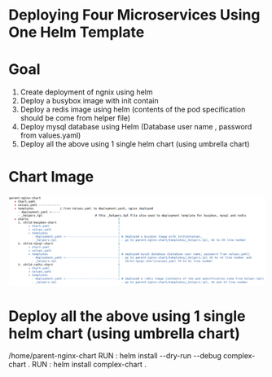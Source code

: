 # Deploying Four Microservices Using One Helm Template

# Goal 

1) Create deployment of ngnix using helm
2) Deploy a busybox image with init contain
3) Deploy a redis image using helm (contents of the pod specification should be come from helper file)
4) Deploy mysql database using Helm (Database user name , password from values.yaml)
5) Deploy all the above using 1 single helm chart (using umbrella chart)

# Chart Image

![Chart Image](Chart_Image.png)

# Deploy all the above using 1 single helm chart (using umbrella chart) 

/home/parent-nginx-chart
RUN : helm install --dry-run --debug complex-chart .
RUN : helm install complex-chart .
